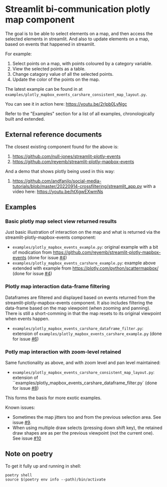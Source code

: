 # Streamlit bi-communication plotly map component

The goal is to be able to select elements on a map, and then access the selected elements in streamlit.
And also to update elements on a map, based on events that happened in streamlit.

For example:

1. Select points on a map, with points coloured by a category variable.
2. View the selected points as a table.
3. Change catagory value of all the selected points.
4. Update the color of the points on the map.

The latest example can be found in at `examples/plotly_mapbox_events_carshare_consistent_map_layout.py`.

You can see it in action here: https://youtu.be/2rIpb0LyNgc



Refer to the "Examples" section for a list of all examples, chronologically built and extended.

## External reference documents

The closest existing component found for the above is:

1. <https://github.com/null-jones/streamlit-plotly-events>
2. <https://github.com/reyemb/streamlit-plotly-mapbox-events>

And a demo that shows plotly being used in this way:

1. <https://github.com/andfanilo/social-media-tutorials/blob/master/20220914-crossfiltering/streamlit_app.py> with a video here: <https://youtu.be/htXgwEXwmNs>

## Examples

### Basic plotly map select view returned results

Just basic illustration of interaction on the map and what is returned via the streamlit-plotly-mapbox-events component:

* `examples/plotly_mapbox_events_example.py`: original example with a bit of modication from <https://github.com/reyemb/streamlit-plotly-mapbox-events> (done for issue [#4](https://github.com/WasteLabs/streamlit_bi_comms_plotly_map_component/issues/4))
* `examples/plotly_mapbox_events_carshare_example.py`: example above extended with example from <https://plotly.com/python/scattermapbox/> (done for issue [#4](https://github.com/WasteLabs/streamlit_bi_comms_plotly_map_component/issues/4))

### Plotly map interaction data-frame filtering

Dataframes are filtered and displayed based on events returned from the streamlit-plotly-mapbox-events component.
It also includes filtering the data-frame based on the map viewpoint (when zooming and panning).
There is still a short-comming in that the map resets to its original viewpoint when events happen.

* `examples/plotly_mapbox_events_carshare_dataframe_filter.py`: extension of `examples/plotly_mapbox_events_carshare_example.py` (done for issue [#6](https://github.com/WasteLabs/streamlit_bi_comms_plotly_map_component/issues/6))

### Potly map interaction with zoom-level retained

Same functionality as above, and with zoom level and pan level maintained:

* `examples/plotly_mapbox_events_carshare_consistent_map_layout.py`: extension of ``examples/plotly_mapbox_events_carshare_dataframe_filter.py` (done for issue [#8](https://github.com/WasteLabs/streamlit_bi_comms_plotly_map_component/issues/8>))

This forms the basis for more exotic examples.

Known issues:

* Sometimes the map jitters too and from the previous selection area. See issue [#9](https://github.com/WasteLabs/streamlit_bi_comms_plotly_map_component/issues/9).
* When using multiple draw selects (pressing down shift key), the retained draw shapes are as per the previous viewpoint (not the current one). See issue [#10](https://github.com/WasteLabs/streamlit_bi_comms_plotly_map_component/issues/10)

## Note on poetry

To get it fully up and running in shell:

```
poetry shell
source $(poetry env info --path)/bin/activate
```
